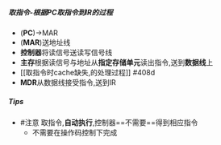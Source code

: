 ##### 取指令-根据PC取指令到IR的过程
- (**PC**)->MAR
- (**MAR**)送地址线
- **控制器**将读信号送读写信号线
- **主存**根据读信号与地址从**指定存储单元**读出指令,送到**数据线**上
- [[取指令时cache缺失,的处理过程]] #408d 
- **MDR**从数据线接受指令,送到IR
##### Tips
- #注意  取指令,**自动执行**,控制器==不需要==得到相应指令
	- 不需要在操作码控制下完成